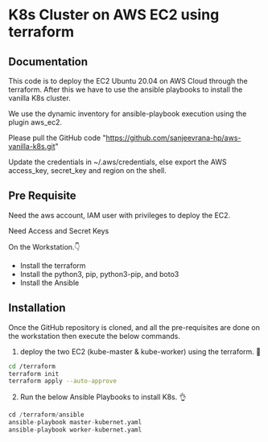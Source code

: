 
# K8s Cluster on AWS EC2 using terraform



## Documentation

This code is to deploy the EC2 Ubuntu 20.04 on AWS Cloud through the terraform. After this we have to use the ansible playbooks to install the vanilla K8s cluster. 

We use the dynamic inventory for ansible-playbook execution using the plugin aws_ec2.

Please pull the GitHub code "https://github.com/sanjeevrana-hp/aws-vanilla-k8s.git"

Update the credentials in ~/.aws/credentials, else export the AWS access_key, secret_key and region on the shell.


##  Pre Requisite

Need the aws account, IAM user with privileges to deploy the EC2.

Need Access and Secret Keys

On the Workstation.:point_down:

- Install the terraform
- Install the python3, pip, python3-pip, and boto3
- Install the Ansible


## Installation

Once the GitHub repository is cloned, and all the pre-requisites are done on the workstation then execute the below commands.

1. deploy the two EC2 (kube-master & kube-worker) using the terraform. :cowboy_hat_face:

```bash
cd /terraform
terraform init
terraform apply --auto-approve
```

2. Run the below Ansible Playbooks to install K8s. :ok_hand:
```python
cd /terraform/ansible
ansible-playbook master-kubernet.yaml
ansible-playbook worker-kubernet.yaml
```
